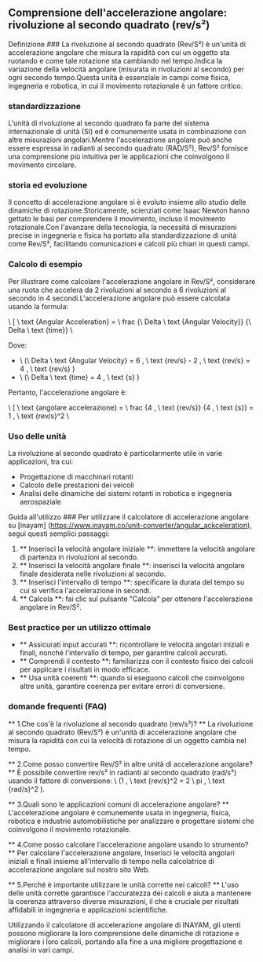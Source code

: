 ## Comprensione dell'accelerazione angolare: rivoluzione al secondo quadrato (rev/s²)

Definizione ###
La rivoluzione al secondo quadrato (Rev/S²) è un'unità di accelerazione angolare che misura la rapidità con cui un oggetto sta ruotando e come tale rotazione sta cambiando nel tempo.Indica la variazione della velocità angolare (misurata in rivoluzioni al secondo) per ogni secondo tempo.Questa unità è essenziale in campi come fisica, ingegneria e robotica, in cui il movimento rotazionale è un fattore critico.

### standardizzazione
L'unità di rivoluzione al secondo quadrato fa parte del sistema internazionale di unità (SI) ed è comunemente usata in combinazione con altre misurazioni angolari.Mentre l'accelerazione angolare può anche essere espressa in radianti al secondo quadrato (RAD/S²), Rev/S² fornisce una comprensione più intuitiva per le applicazioni che coinvolgono il movimento circolare.

### storia ed evoluzione
Il concetto di accelerazione angolare si è evoluto insieme allo studio delle dinamiche di rotazione.Storicamente, scienziati come Isaac Newton hanno gettato le basi per comprendere il movimento, incluso il movimento rotazionale.Con l'avanzare della tecnologia, la necessità di misurazioni precise in ingegneria e fisica ha portato alla standardizzazione di unità come Rev/S², facilitando comunicazioni e calcoli più chiari in questi campi.

### Calcolo di esempio
Per illustrare come calcolare l'accelerazione angolare in Rev/S², considerare una ruota che accelera da 2 rivoluzioni al secondo a 6 rivoluzioni al secondo in 4 secondi.L'accelerazione angolare può essere calcolata usando la formula:

\ [
\ text {Angular Acceleration} = \ frac {\ Delta \ text {Angular Velocity}} {\ Delta \ text {time}}
\

Dove:
- \ (\ Delta \ text {Angular Velocity} = 6 \, \ text {rev/s} - 2 \, \ text {rev/s} = 4 \, \ text {rev/s} \)
- \ (\ Delta \ text {time} = 4 \, \ text {s} \)

Pertanto, l'accelerazione angolare è:

\ [
\ text {angolare accelerazione} = \ frac {4 \, \ text {rev/s}} {4 \, \ text {s}} = 1 \, \ text {rev/s}^2
\

### Uso delle unità
La rivoluzione al secondo quadrato è particolarmente utile in varie applicazioni, tra cui:
- Progettazione di macchinari rotanti
- Calcolo delle prestazioni dei veicoli
- Analisi delle dinamiche dei sistemi rotanti in robotica e ingegneria aerospaziale

Guida all'utilizzo ###
Per utilizzare il calcolatore di accelerazione angolare su [inayam] (https://www.inayam.co/unit-converter/angular_ackceleration), segui questi semplici passaggi:
1. ** Inserisci la velocità angolare iniziale **: immettere la velocità angolare di partenza in rivoluzioni al secondo.
2. ** Inserisci la velocità angolare finale **: inserisci la velocità angolare finale desiderata nelle rivoluzioni al secondo.
3. ** Inserisci l'intervallo di tempo **: specificare la durata del tempo su cui si verifica l'accelerazione in secondi.
4. ** Calcola **: fai clic sul pulsante "Calcola" per ottenere l'accelerazione angolare in Rev/S².

### Best practice per un utilizzo ottimale
- ** Assicurati input accurati **: ricontrollare le velocità angolari iniziali e finali, nonché l'intervallo di tempo, per garantire calcoli accurati.
- ** Comprendi il contesto **: familiarizza con il contesto fisico dei calcoli per applicare i risultati in modo efficace.
- ** Usa unità coerenti **: quando si eseguono calcoli che coinvolgono altre unità, garantire coerenza per evitare errori di conversione.

### domande frequenti (FAQ)

** 1.Che cos'è la rivoluzione al secondo quadrato (rev/s²)? **
La rivoluzione al secondo quadrato (Rev/S²) è un'unità di accelerazione angolare che misura la rapidità con cui la velocità di rotazione di un oggetto cambia nel tempo.

** 2.Come posso convertire Rev/S² in altre unità di accelerazione angolare? **
È possibile convertire rev/s² in radianti al secondo quadrato (rad/s²) usando il fattore di conversione: \ (1 \, \ text {rev/s}^2 = 2 \ pi \, \ text {rad/s}^2 \).

** 3.Quali sono le applicazioni comuni di accelerazione angolare? **
L'accelerazione angolare è comunemente usata in ingegneria, fisica, robotica e industrie automobilistiche per analizzare e progettare sistemi che coinvolgono il movimento rotazionale.

** 4.Come posso calcolare l'accelerazione angolare usando lo strumento? **
Per calcolare l'accelerazione angolare, Inserisci le velocità angolari iniziali e finali insieme all'intervallo di tempo nella calcolatrice di accelerazione angolare sul nostro sito Web.

** 5.Perché è importante utilizzare le unità corrette nei calcoli? **
L'uso delle unità corrette garantisce l'accuratezza dei calcoli e aiuta a mantenere la coerenza attraverso diverse misurazioni, il che è cruciale per risultati affidabili in ingegneria e applicazioni scientifiche.

Utilizzando il calcolatore di accelerazione angolare di INAYAM, gli utenti possono migliorare la loro comprensione delle dinamiche di rotazione e migliorare i loro calcoli, portando alla fine a una migliore progettazione e analisi in vari campi.